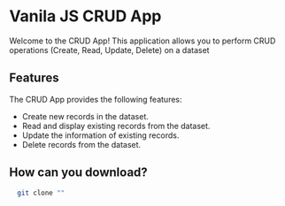 
# Vanila JS CRUD App

Welcome to the CRUD App! This application allows you to perform CRUD operations (Create, Read, Update, Delete) on a dataset



## Features
The CRUD App provides the following features:

- Create new records in the dataset.
- Read and display existing records from the dataset.
- Update the information of existing records.
- Delete records from the dataset.
## How can you download?



```bash
  git clone ""
```
